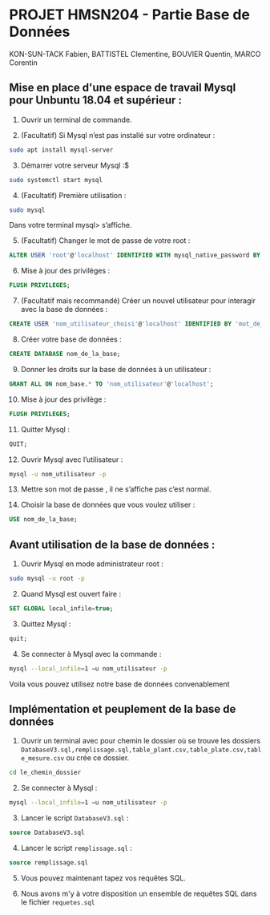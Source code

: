 # PROJET HMSN204 - Partie Base de Données
KON-SUN-TACK Fabien, BATTISTEL Clementine, BOUVIER Quentin, MARCO Corentin

## Mise en place d'une espace de travail Mysql pour Unbuntu 18.04 et supérieur :

1. Ouvrir un terminal de commande.

2. (Facultatif) Si Mysql n’est pas installé sur votre ordinateur :  
```bash
sudo apt install mysql-server
```

3. Démarrer votre serveur Mysql :$  
```bash
sudo systemctl start mysql 
```

4. (Facultatif) Première utilisation :  
```bash
sudo mysql
```
Dans votre terminal mysql>  s’affiche.

5. (Facultatif) Changer le mot de passe de votre root :  
```sql
ALTER USER 'root'@'localhost' IDENTIFIED WITH mysql_native_password BY 'le_mot_de_pass_choisi';
```

6. Mise à jour des privilèges : 
```sql
FLUSH PRIVILEGES;
```

7. (Facultatif mais recommandé) Créer un nouvel utilisateur pour interagir avec la base de données :  
```sql
CREATE USER 'nom_utilisateur_choisi'@'localhost' IDENTIFIED BY 'mot_de_passe_solide';
```

8. Créer votre base de données :  
```sql
CREATE DATABASE nom_de_la_base;
```
  
9. Donner les droits sur la base de données à un utilisateur : 
```sql
GRANT ALL ON nom_base.* TO 'nom_utilisateur'@'localhost';
```

10. Mise à jour des privilège : 
```sql
FLUSH PRIVILEGES;
```

11. Quitter Mysql : 
```sql
QUIT;
```

12. Ouvrir Mysql avec l’utilisateur : 
```bash
mysql -u nom_utilisateur -p
```

13. Mettre son mot de passe , il ne s’affiche pas c’est normal.

14. Choisir la base de données que vous voulez utiliser : 
```sql
USE nom_de_la_base;
```

## Avant utilisation de la base de données :

1. Ouvrir Mysql en mode administrateur root : 
```bash
sudo mysql -u root -p
```
2. Quand Mysql est ouvert faire : 
```sql
SET GLOBAL local_infile=true;
```
3. Quittez Mysql : 
```sql
quit;
```
4. Se connecter à Mysql avec la commande : 
```bash
mysql --local_infile=1 −u nom_utilisateur -p
```
Voila vous pouvez utilisez notre base de données convenablement

## Implémentation et peuplement de la base de données

1. Ouvrir un terminal avec pour chemin le dossier où se trouve les dossiers ```DatabaseV3.sql,remplissage.sql,table_plant.csv,table_plate.csv,table_mesure.csv``` ou crée ce dossier.
```bash
cd le_chemin_dossier
```
2. Se connecter à Mysql : 
```bash
mysql --local_infile=1 −u nom_utilisateur -p 
```
3. Lancer le script ```DatabaseV3.sql``` : 
```sql
source DatabaseV3.sql
```
4. Lancer le script ```remplissage.sql``` : 
```sql
source remplissage.sql
```
5. Vous pouvez maintenant tapez vos requêtes SQL.

6. Nous avons m'y à votre disposition un ensemble de requêtes SQL dans le fichier ```requetes.sql```
